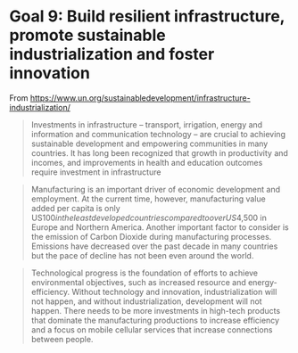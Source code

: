# Goal 9: Build resilient infrastructure, promote sustainable industrialization and foster innovation
From https://www.un.org/sustainabledevelopment/infrastructure-industrialization/

> Investments in infrastructure – transport, irrigation, energy and information and communication technology – are crucial to achieving sustainable development and empowering communities in many countries. It has long been recognized that growth in productivity and incomes, and improvements in health and education outcomes require investment in infrastructure

> Manufacturing is an important driver of economic development and employment. At the current time, however, manufacturing value added per capita is only US$100 in the least developed countries compared to over US$4,500 in Europe and Northern America. Another important factor to consider is the emission of Carbon Dioxide during manufacturing processes. Emissions have decreased over the past decade in many countries but the pace of decline has not been even around the world.

> Technological progress is the foundation of efforts to achieve environmental objectives, such as increased resource and energy-efficiency. Without technology and innovation, industrialization will not happen, and without industrialization, development will not happen. There needs to be more investments in high-tech products that dominate the manufacturing productions to increase efficiency and a focus on mobile cellular services that increase connections between people.
